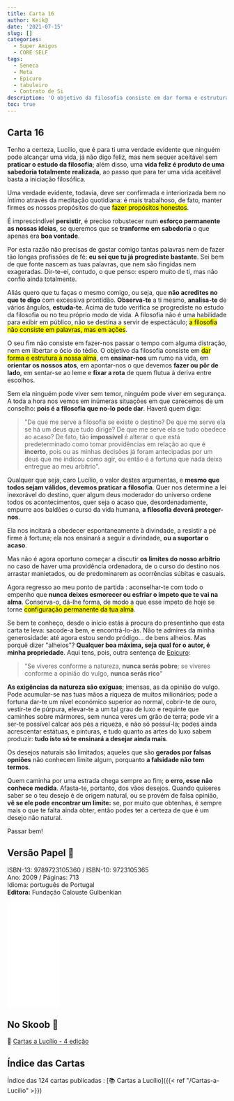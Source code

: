 ```yaml
---
title: Carta 16
author: Keik@
date: '2021-07-15'
slug: []
categories:
  - Super Amigos
  - CORE SELF
tags:
  - Seneca
  - Meta
  - Epicuro
  - tabuleiro
  - Contrato de Si
description: 'O objetivo da filosofia consiste em dar forma e estrutura à nossa alma'
toc: true
---
```


## Carta 16

Tenho a certeza, Lucílio, que é para ti uma verdade evidente que ninguém pode alcançar uma vida, já não digo feliz, mas nem sequer aceitável sem **praticar o estudo da filosofia**; além disso, uma **vida feliz é produto de uma sabedoria totalmente realizada**, ao passo que para ter uma vida aceitável basta a iniciação filosófica.

Uma verdade evidente, todavia, deve ser confirmada e interiorizada bem no íntimo através da meditação quotidiana: é mais trabalhoso, de fato, manter firmes os nossos propósitos do que <mark>fazer propósitos honestos</mark>. 
 
É imprescindível **persistir**, é preciso robustecer num **esforço permanente as nossas ideias**, se queremos que se **tranforme em sabedoria** o que apenas era **boa vontade**.

Por esta razão não precisas de gastar comigo tantas palavras nem de fazer tão longas profissões de fé: **eu sei que tu já progrediste bastante**. Sei bem de que fonte nascem as tuas palavras, que nem são fingidas nem exageradas. Dir-te-ei, contudo, o que penso: espero muito de ti, mas não confio ainda totalmente. 

Aliás quero que tu faças o mesmo comigo, ou seja, que **não acredites no que te digo** com excessiva prontidão. **Observa-te** a ti mesmo, **analisa-te** de vários ângulos, **estuda-te**. Acima de tudo verifica se progrediste no estudo da filosofia ou no teu próprio modo de vida. A filosofia não é uma habilidade para exibir em público, não se destina a servir de espectáculo; <mark>a filosofia não consiste em palavras, mas em ações</mark>.

O seu fim não consiste em fazer-nos passar o tempo com alguma distração, nem em libertar o ócio do tédio. O objetivo da filosofia consiste em <mark>dar forma e estrutura à nossa alma</mark>, em **ensinar-nos** um rumo na vida, em **orientar os nossos atos**, em apontar-nos o que devemos **fazer ou pôr de lado**, em sentar-se ao leme e **fixar a rota** de quem flutua à deriva entre escolhos. 

Sem ela ninguém pode viver sem temor, ninguém pode viver em segurança. A toda a hora nos vemos em inúmeras situações em que carecemos de um conselho: **pois é a filosofia que no-lo pode dar**. Haverá quem diga: 

> "De que me serve a filosofia se existe o destino? De que me serve ela se há um deus que tudo dirige? De que me serve ela se tudo obedece ao acaso? De fato, tão **impossível** é alterar o que está predeterminado como tomar providências em relação ao que é **incerto**, pois ou as minhas decisões já foram antecipadas por um deus que me indicou como agir, ou então é a fortuna que nada deixa entregue ao meu arbítrio".

Qualquer que seja, caro Lucílio, o valor destes argumentas, e **mesmo que todos sejam válidos, devemos praticar a filosofia**. Quer nos determine a lei inexorável do destino, quer algum deus moderador do universo ordene todos os acontecimentos, quer seja o acaso que, desordenadamente, empurre aos baldões o curso da vida humana, **a filosofia deverá proteger-nos**. 

Ela nos incitará a obedecer espontaneamente à divindade, a resistir a pé firme à fortuna; ela nos ensinará a seguir a divindade, **ou a suportar o acaso**. 

Mas não é agora oportuno começar a discutir **os limites do nosso arbítrio** no caso de haver uma providência ordenadora, de o curso do destino nos arrastar manietados, ou de predominarem as ocorrências súbitas e casuais. 

Agora regresso ao meu ponto de partida : aconselhar-te com todo o empenho que **nunca deixes esmorecer ou esfriar o ímpeto que te vai na alma**. Conserva-o, dá-lhe forma, de modo a que esse ímpeto de hoje se torne <mark>configuração permanente da tua alma</mark>.

Se bem te conheço, desde o início estás à procura do presentinho que esta carta te leva: sacode-a bem, e encontrá-lo-ás. Não te admires da minha generosidade: até agora estou sendo pródigo... de bens alheios. Mas porquê dizer "alheios"? **Qualquer boa máxima, seja qual for o autor, é minha propriedade**. Aqui tens, pois, outra sentença de [Epicuro](https://pt.wikipedia.org/wiki/Epicuro):

> "Se viveres conforme a natureza, **nunca serás pobre**; se viveres conforme a opinião do vulgo, **nunca serás rico**"

**As exigências da natureza são exíguas**; imensas, as da opinião do vulgo. Pode acumular-se nas tuas mãos a riqueza de muitos milionários; pode a fortuna dar-te um nível económico superior ao normal, cobrir-te de ouro, vestir-te de púrpura, elevar-te a um tal grau de luxo e requinte que caminhes sobre mármores, sem nunca veres um grão de terra; pode vir a ser-te possível calcar aos pés a riqueza, e não só possuí-la; podes ainda acrescentar estátuas, e pinturas, e tudo quanto as artes do luxo sabem produzir: **tudo isto só te ensinará a desejar ainda mais**. 

Os desejos naturais são limitados; aqueles que são **gerados por falsas opniões** não conhecem limite algum, porquanto **a falsidade não tem termos**. 

Quem caminha por uma estrada chega sempre ao fim; **o erro, esse não conhece medida**. Afasta-te, portanto, dos vãos desejos. Quando quiseres saber se o teu desejo é de origem natural, ou se provém de falsa opinião, **vê se ele pode encontrar um limite:** se, por muito que obtenhas, é sempre mais o que te falta ainda obter, então podes ter a certeza de que é um desejo não natural.

 Passar bem!
 
## Versão Papel :book:

ISBN-13: 9789723105360 / ISBN-10: 9723105365  
Ano: 2009 / Páginas: 713  
Idioma: português de Portugal   
**Editora:** Fundação Calouste Gulbenkian

<iframe style="width:120px;height:240px;" marginwidth="0" marginheight="0" scrolling="no" frameborder="0" src="//ws-na.amazon-adsystem.com/widgets/q?ServiceVersion=20070822&OneJS=1&Operation=GetAdHtml&MarketPlace=BR&source=ac&ref=tf_til&ad_type=product_link&tracking_id=mundodekeika-20&marketplace=amazon&amp;region=BR&placement=9723105365&asins=9723105365&linkId=fb8dc16224bc0c2b7943ec769c5b5905&show_border=true&link_opens_in_new_window=true&price_color=333333&title_color=0066c0&bg_color=ffffff">
    </iframe>


## No Skoob :eagle:

:book: [Cartas a Lucílio - 4 edição](https://www.skoob.com.br/cartas-a-lucilio-37684ed41245.html)


## Índice das Cartas

Índice das 124 cartas publicadas : [📚 Cartas a Lucílio]({{< ref "/Cartas-a-Lucilio" >}})